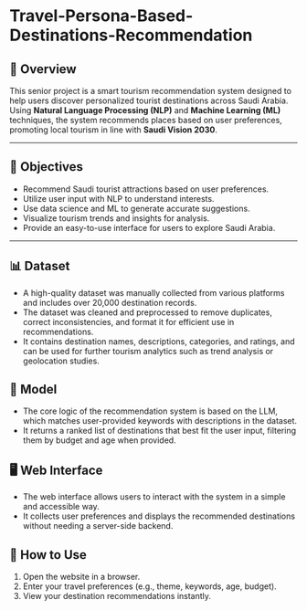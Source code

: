 # Travel-Persona-Based-Destinations-Recommendation

## 📘 Overview
This senior project is a smart tourism recommendation system designed to help users discover personalized tourist destinations across Saudi Arabia. Using **Natural Language Processing (NLP)** and **Machine Learning (ML)** techniques, the system recommends places based on user preferences, promoting local tourism in line with **Saudi Vision 2030**.

---

## 🎯 Objectives
- Recommend Saudi tourist attractions based on user preferences.
- Utilize user input with NLP to understand interests.
- Use data science and ML to generate accurate suggestions.
- Visualize tourism trends and insights for analysis.
- Provide an easy-to-use interface for users to explore Saudi Arabia.

---

## 📊 Dataset

- A high-quality dataset was manually collected from various platforms and includes over 20,000 destination records.
- The dataset was cleaned and preprocessed to remove duplicates, correct inconsistencies, and format it for efficient use in recommendations.
- It contains destination names, descriptions, categories, and ratings, and can be used for further tourism analytics such as trend analysis or geolocation studies.

## 🧠 Model

- The core logic of the recommendation system is based on the LLM, which matches user-provided keywords with descriptions in the dataset.
- It returns a ranked list of destinations that best fit the user input, filtering them by budget and age when provided.

## 🖥️ Web Interface

- The web interface allows users to interact with the system in a simple and accessible way.
- It collects user preferences and displays the recommended destinations without needing a server-side backend.
  
## 🚀 How to Use

1. Open the website in a browser.
2. Enter your travel preferences (e.g., theme, keywords, age, budget).
3. View your destination recommendations instantly.
